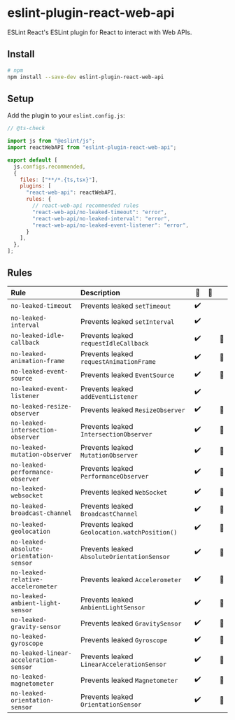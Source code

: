 # eslint-plugin-react-web-api

ESLint React's ESLint plugin for React to interact with Web APIs.

## Install

```sh
# npm
npm install --save-dev eslint-plugin-react-web-api
```

## Setup

Add the plugin to your `eslint.config.js`:

```js
// @ts-check

import js from "@eslint/js";
import reactWebAPI from "eslint-plugin-react-web-api";

export default [
  js.configs.recommended,
  {
    files: ["**/*.{ts,tsx}"],
    plugins: [
      "react-web-api": reactWebAPI,
      rules: {
        // react-web-api recommended rules
        "react-web-api/no-leaked-timeout": "error",
        "react-web-api/no-leaked-interval": "error",
        "react-web-api/no-leaked-event-listener": "error",
      }
    ],
  },
];
```

## Rules

| Rule                                    | Description                                   | 💼  | 💭  |     |
| :-------------------------------------- | :-------------------------------------------- | :-: | :-: | :-: |
| `no-leaked-timeout`                     | Prevents leaked `setTimeout`                  |  ✔️  |     |     |
| `no-leaked-interval`                    | Prevents leaked `setInterval`                 |  ✔️  |     |     |
| `no-leaked-idle-callback`               | Prevents leaked `requestIdleCallback`         |  ✔️  |     | 🚧  |
| `no-leaked-animation-frame`             | Prevents leaked `requestAnimationFrame`       |  ✔️  |     | 🚧  |
| `no-leaked-event-source`                | Prevents leaked `EventSource`                 |  ✔️  |     | 🚧  |
| `no-leaked-event-listener`              | Prevents leaked `addEventListener`            |  ✔️  |     |     |
| `no-leaked-resize-observer`             | Prevents leaked `ResizeObserver`              |  ✔️  |     | 🚧  |
| `no-leaked-intersection-observer`       | Prevents leaked `IntersectionObserver`        |  ✔️  |     | 🚧  |
| `no-leaked-mutation-observer`           | Prevents leaked `MutationObserver`            |  ✔️  |     | 🚧  |
| `no-leaked-performance-observer`        | Prevents leaked `PerformanceObserver`         |  ✔️  |     | 🚧  |
| `no-leaked-websocket`                   | Prevents leaked `WebSocket`                   |  ✔️  |     | 🚧  |
| `no-leaked-broadcast-channel`           | Prevents leaked `BroadcastChannel`            |  ✔️  |     | 🚧  |
| `no-leaked-geolocation`                 | Prevents leaked `Geolocation.watchPosition()` |  ✔️  |     | 🚧  |
| `no-leaked-absolute-orientation-sensor` | Prevents leaked `AbsoluteOrientationSensor`   |  ✔️  |     | 🚧  |
| `no-leaked-relative-accelerometer`      | Prevents leaked `Accelerometer`               |  ✔️  |     | 🚧  |
| `no-leaked-ambient-light-sensor`        | Prevents leaked `AmbientLightSensor`          |  ✔️  |     | 🚧  |
| `no-leaked-gravity-sensor`              | Prevents leaked `GravitySensor`               |  ✔️  |     | 🚧  |
| `no-leaked-gyroscope`                   | Prevents leaked `Gyroscope`                   |  ✔️  |     | 🚧  |
| `no-leaked-linear-acceleration-sensor`  | Prevents leaked `LinearAccelerationSensor`    |  ✔️  |     | 🚧  |
| `no-leaked-magnetometer`                | Prevents leaked `Magnetometer`                |  ✔️  |     | 🚧  |
| `no-leaked-orientation-sensor`          | Prevents leaked `OrientationSensor`           |  ✔️  |     | 🚧  |
